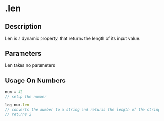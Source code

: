 # .len

## Description

Len is a dynamic property, that returns the length of its input value.

## Parameters

Len takes no parameters

## Usage On Numbers

```javascript
num = 42
// setup the number

log num.len
// converts the number to a string and returns the length of the string
// returns 2
```
